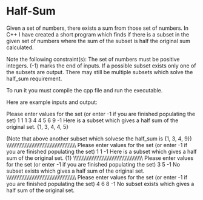 # Half-Sum
 Given a set of numbers, there exists a sum from those set of numbers. In C++ I have created a short program which finds if there is a subset in the given set of numbers where the sum of the subset is half the original sum calculated.
 
Note the following constraint(s):
 The set of numbers must be positive integers.
 (-1) marks the end of inputs.
 If a possible subset exists only one of the subsets are output. There may still be multiple subsets which solve the half_sum requirement.
 
To run it you must compile the cpp file and run the executable.

Here are example inputs and output:

Please enter values for the set (or enter -1 if you are finished populating the set)
1 1 1 3 4 4 5 6 9 -1
Here is a subset which gives a half sum of the original set.
{1, 3, 4, 4, 5}

(Note that above another subset which solvese the half_sum is {1, 3, 4, 9})
\\\\\\\\\\\\\\\\\\\\\\\\\\\\\\\\\\\\\\\\\\\\\\\\\\\\\\\\\\\\\\\\\\\\\\\\\\\\\\\\\\\\
Please enter values for the set (or enter -1 if you are finished populating the set)
1 1 -1
Here is a subset which gives a half sum of the original set.
{1}
\\\\\\\\\\\\\\\\\\\\\\\\\\\\\\\\\\\\\\\\\\\\\\\\\\\\\\\\\\\\\\\\\\\\\\\\\\\\\\\\\\\\
Please enter values for the set (or enter -1 if you are finished populating the set)
3 5 -1
No subset exists which gives a half sum of the original set.
\\\\\\\\\\\\\\\\\\\\\\\\\\\\\\\\\\\\\\\\\\\\\\\\\\\\\\\\\\\\\\\\\\\\\\\\\\\\\\\\\\\\
Please enter values for the set (or enter -1 if you are finished populating the set)
4 6 8 -1
No subset exists which gives a half sum of the original set.
